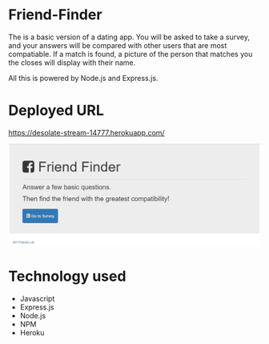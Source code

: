 # Friend-Finder

The is a basic version of a dating app. You will be asked to take a survey, and your answers will be compared with other users that are most compatiable. If a match is found, a picture of the person that matches you the closes will display with their name.

All this is powered by Node.js and Express.js.

# Deployed URL
https://desolate-stream-14777.herokuapp.com/


![Friend Finder](https://github.com/leronj23/Friend-Finder/blob/master/screenshot/friend-finder.JPG)

# Technology used
* Javascript
* Express.js
* Node.js
* NPM
* Heroku
